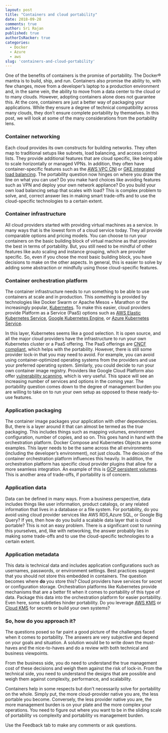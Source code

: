 ```yaml
---
layout: post
title: "Containers and cloud portability"
date: 2018-09-28
comments: true
author: Sri Rajan
published: true
authorIsRacker: true
categories:
  - Docker
  - Azure
  - aws
slug: 'containers-and-cloud-portability' 
---
```


One of the benefits of containers is the promise of portability.  The Docker&reg;
mantra is to build, ship, and run. Containers also promise the ability to, with
few changes, move from a developer’s laptop to a production environment and, in
the same vein, the ability to move from a data center to the cloud or to many
clouds. However, adopting containers alone does not guarantee this.  At the core,
containers are just a better way of packaging your applications. While they
ensure a degree of technical compatibility across many clouds, they don’t ensure
complete portability by themselves. In this post, we will look at some of the
many considerations from the portability lens.

<!--more-->

### Container networking


Each cloud provides its own constructs for building networks. They often map to
traditional setups like subnets, load balancing, and access control lists. They
provide additional features that are cloud specific, like being able to scale
horizontally or managed VPNs. In addition, they often have container-specific
features such as the [AWS VPC CNI](https://github.com/aws/amazon-vpc-cni-k8s) or
[GKE integrated load balancing](https://cloud.google.com/kubernetes-engine/docs/how-to/internal-load-balancing).
The portability question now hinges on where you draw the line on what you can
use?  Do you make hard choices like avoiding features such as VPN and deploy
your own network appliance?  Do you build your own load balancing setup that
scales with load? This is complex problem to solve, and, correct answer lies in
making smart trade-offs and to use the cloud-specific technologies to a certain
extent.

### Container infrastructure

All cloud providers started with providing virtual machines as a service. In
many ways that is the lowest form of a cloud service today. They all provide
comparable options and pricing models. You can choose to run your containers
on the basic building block of virtual machine as that provides the best in
terms of portability. But, you still need to be mindful of other features like
auto scaling and instance grouping, which are provider specific. So, even if you
chose the most basic building block, you have decisions to make on the other
aspects. In general, this is easier to solve by adding some abstraction or
mindfully using those cloud-specific features.

### Container orchestration platform

The container infrastructure needs to run something to be able to use containers
at scale and in production. This *something* is provided by technologies like
Docker Swarm or Apache Mesos + Marathon or the increasingly popular,
[Kubernetes](https://kubernetes.io/).  To make this easier, cloud providers
provide Platform as a Service (PaaS) options such as
[AWS Elastic Kubernetes Service](https://aws.amazon.com/eks/),
[Google Kubernetes Engine](https://cloud.google.com/kubernetes-engine/), or
[Azure Kubernetes Service](https://azure.microsoft.com/en-gb/services/kubernetes-service/).

In this layer, Kubernetes seems like a good selection. It is open source, and
all the major cloud providers have the infrastructure to run your own Kubernetes
cluster or a PaaS offering. The PaaS offerings are
[CNCF compliant](https://github.com/cncf/k8s-conformance), which helps with the
portability. However, there is still some provider lock-in that you may need to
avoid. For example, you can avoid using container-optimized operating systems
from the providers and use your preferred operating system. Similarly, you could
decide to run your own container image registry. Providers like Google Cloud
Platform also offer [vulnerability scanning](https://cloud.google.com/container-registry/docs/get-image-vulnerabilities),
which is very useful. This space will see an increasing number of services and
options in the coming year. The portability question comes down to the degree of
management burden you are willing to take on to run your own setup as opposed
to these ready-to-use features.

### Application packaging

The container image packages your application with other dependencies. But,
there is a layer around it that can almost be termed as the *true* packaging.
This includes things such as mapping volumes, environment configuration, number
of copies, and so on. This goes hand in hand with the orchestration platform.
Docker Compose and Kubernetes Objects are some examples. This layer needs to be
the same across the all environments (including the developer’s environment),
not just clouds. The decision of the container orchestration platform influences
this heavily. In addition, the orchestration platform has specific cloud provider
plugins that allow for a more seamless integration. An example of this is
[GCP persistent volumes](https://cloud.google.com/kubernetes-engine/docs/concepts/persistent-volumes).
This is another area of trade-offs, if portability is of concern.

### Application data

Data can be defined in many ways. From a business perspective, data includes
things like user information, product catalogs, or any related information that
lives in a database or a file system.  For portability, do you avoid using cloud
provider services like AWS RDS,Azure SQL, or Google Big Query?  If yes, then how
do you build a scalable data layer that is cloud portable? This is not an easy
problem. There is a significant cost to running this yourselves, and, like with
networking, the answer probably lies in making some trade-offs and to use the
cloud-specific technologies to a certain extent.

### Application metadata

This data is technical data and includes application configurations such as
usernames, passwords, or environment settings. Best practices suggest that you
should not store this embedded in containers. The question becomes where **do**
you store this? Cloud providers have services for secret or configuration storage.
Orchestration platforms like Kubernetes provide mechanisms that are a better fit
when it comes to portability of this type of data. Package this data into the
orchestration platform for easier portability. Even here, some subtleties hinder
portability. Do you leverage [AWS KMS](https://aws.amazon.com/kms/) or
[Cloud KMS](https://cloud.google.com/kms/docs/secret-management) for secrets or
build your own systems?


### So, how do you approach it?

The questions posed so far paint a good picture of the challenges faced when it
comes to portability. The answers are very subjective and depend on your goals
and situation. A solution would be to write down the must-haves and the
nice-to-haves and do a review with both technical and business viewpoints.

From the business side, you do need to understand the true management cost of
these decisions and weigh them against the risk of lock-in. From the technical
side, you need to understand the designs that are possible and weigh them against
complexity, performance, and scalability.

Containers help in some respects but
don't necessarily solve for portability on the whole. Simply put, the more
cloud-provider native you are, the less portable you become. Conversely, the
less provider native you are, the more management burden is on your plate and
the more complex your operations.  You need to figure out where you want to be
in the sliding scale of portability vs complexity and portability vs management
burden.

Use the Feedback tab to make any comments or ask questions.
